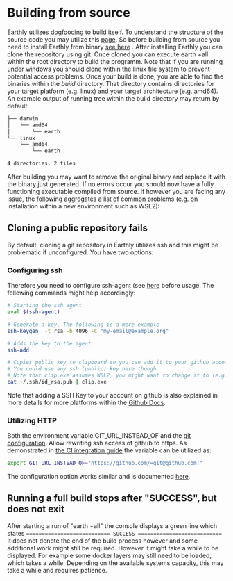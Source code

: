 # Building from source

Earthly utilizes [dogfooding](https://en.wikipedia.org/wiki/Eating_your_own_dog_food) to build itself.
To understand the structure of the source code you may utilize this [page](../examples/earthly).
So before building from source you need to install Earthly from binary [see here](installation.md) .
After installing Earthly you can clone the repository using git.
Once cloned you can execute earth +all within the root directory to build the programm.
Note that if you are running under windows you should clone within the linux file system to prevent potential access problems.
Once your build is done, you are able to find the binaries within the *build* directory.
That directory contains directories for your target platform (e.g. linux) and your target architecture (e.g. amd64).
An example output of running tree within the build directory may return by default:
```bash
├── darwin
│   └── amd64
│       └── earth
└── linux
    └── amd64
        └── earth

4 directories, 2 files
```

After building you may want to remove the original binary and replace it with the binary just generated.
If no errors occur you should now have a fully functioning executable compiled from source.
If however you are facing any issue, the following aggregates a list of common problems (e.g. on installation within a new environment such as WSL2):

## Cloning a public repository fails

By default, cloning a git repository in Earthly utilizes ssh and this might be problematic if unconfigured.
You have two options:

### Configuring ssh
Therefore you need to configure ssh-agent (see [here](../guides/auth) before usage.
The following commands might help accordingly:

```bash
# Starting the ssh agent
eval $(ssh-agent)

# Generate a key. The following is a mere example
ssh-keygen  -t rsa -b 4096 -C "my-email@example.org"

# Adds the key to the agent
ssh-add

# Copies public key to clipboard so you can add it to your github account manually
# You could use any ssh (public) key here though
# Note that clip.exe assumes WSL2, you might want to change it to (e.g.) xclip 
cat ~/.ssh/id_rsa.pub | clip.exe
```

Note that adding a SSH Key to your account on github is also explained in more details for more platforms within the [Github Docs](https://docs.github.com/en/free-pro-team@latest/github/authenticating-to-github/generating-a-new-ssh-key-and-adding-it-to-the-ssh-agent).

### Utilizing HTTP
Both the environment variable GIT_URL_INSTEAD_OF and the [git configuration](../earth-config).
Allow rewriting ssh access of github to https.
As demonstrated in [the CI integration guide](../guides/ci-integration) the variable can be utilized as:
```bash
export GIT_URL_INSTEAD_OF="https://github.com/=git@github.com:"
```
The configuration option works similar and is documented [here](../earth-config).

## Running a full build stops after "SUCCESS", but does not exit
After starting a run of "earth +all" the console displays a green line which states
```=========================== SUCCESS ===========================```
It does not denote the end of the build process however and some additional work might still be required.
However it might take a while to be displayed.
For example some docker layers may still need to be loaded, which takes a while.
Depending on the available systems capacity, this may take a while and requires patience.
